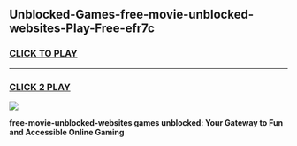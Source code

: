 
## Unblocked-Games-free-movie-unblocked-websites-Play-Free-efr7c
<h3>
<a href="https://premium76.site?title=free-movie-unblocked-websites&ref=21A">CLICK TO PLAY</a></h3>
<hr>

<h3>
<a href="https://premium76.site?title=free-movie-unblocked-websites&ref=21A">CLICK 2 PLAY</a>
  
</h3>

<a href="https://premium76.site?title=free-movie-unblocked-websites&ref=21A"><img src="https://clearcache.store/games.png"></a>


**free-movie-unblocked-websites games unblocked: Your Gateway to Fun and Accessible Online Gaming**
